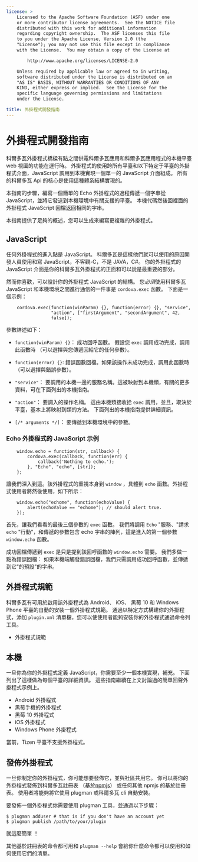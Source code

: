 ```yaml
---
license: >
    Licensed to the Apache Software Foundation (ASF) under one
    or more contributor license agreements.  See the NOTICE file
    distributed with this work for additional information
    regarding copyright ownership.  The ASF licenses this file
    to you under the Apache License, Version 2.0 (the
    "License"); you may not use this file except in compliance
    with the License.  You may obtain a copy of the License at

        http://www.apache.org/licenses/LICENSE-2.0

    Unless required by applicable law or agreed to in writing,
    software distributed under the License is distributed on an
    "AS IS" BASIS, WITHOUT WARRANTIES OR CONDITIONS OF ANY
    KIND, either express or implied.  See the License for the
    specific language governing permissions and limitations
    under the License.

title: 外掛程式開發指南
---
```


# 外掛程式開發指南

科爾多瓦外掛程式橋樑有點之間供電科爾多瓦應用和科爾多瓦應用程式的本機平臺 web 視圖的功能在運行時。 外掛程式的使用跨所有平臺和以下特定于平臺的外掛程式介面，JavaScript 調用到本機實現一個單一的 JavaScript 介面組成。 所有的科爾多瓦 Api 的核心是使用這種體系結構實現的。

本指南的步驟，編寫一個簡單的 Echo 外掛程式的過程傳遞一個字串從 JavaScript，並將它發送到本機環境中有關支援的平臺。 本機代碼然後回裡面的外掛程式 JavaScript 回檔返回相同的字串。

本指南提供了足夠的概述，您可以生成來編寫更複雜的外掛程式。

## JavaScript

任何外掛程式的進入點是 JavaScript。 科爾多瓦是這樣他們就可以使用的原因開發人員使用和寫 JavaScript，不客觀-C，不是 JAVA，C#。 你的外掛程式的 JavaScript 介面是你的科爾多瓦外掛程式的正面和可以說是最重要的部分。

然而你喜歡，可以設計你的外掛程式 JavaScript 的結構。 您*必須*使用科爾多瓦 JavaScript 和本機環境之間進行通信的一件事是 `cordova.exec` 函數。 下面是一個示例：

        cordova.exec(function(winParam) {}, function(error) {}, "service",
                     "action", ["firstArgument", "secondArgument", 42,
                     false]);
    

參數詳述如下：

*   `function(winParam) {}`： 成功回呼函數。 假設您 `exec` 調用成功完成，調用此函數時 （可以選擇與您傳遞回給它的任何參數）。

*   `function(error) {}`: 錯誤函數回檔。如果該操作未成功完成，調用此函數時 （可以選擇與錯誤參數）。

*   `"service"`： 要調用的本機一邊的服務名稱。這被映射到本機類，有關的更多資料，可在下面列出的本機指南。

*   `"action"`： 要調入的操作名稱。 這由本機類接收拾 `exec` 調用，並且，取決於平臺，基本上將映射到類的方法。 下面列出的本機指南提供詳細資訊。

*   `[/* arguments */]`： 要傳遞到本機環境中的參數。

### Echo 外掛程式的 JavaScript 示例

        window.echo = function(str, callback) {
            cordova.exec(callback, function(err) {
                callback('Nothing to echo.');
            }, "Echo", "echo", [str]);
        };
    

讓我們深入到這。該外掛程式的重視本身到 `window` ，具體到 `echo` 函數。外掛程式使用者將然後使用，如下所示：

        window.echo("echome", function(echoValue) {
            alert(echoValue == "echome"); // should alert true.
        });
    

首先，讓我們看看的最後三個參數的 `exec` 函數。 我們將調用 `Echo` "服務、"請求 `echo` "行動"，和傳遞的參數包含 echo 字串的陣列，這是進入的第一個參數 `window.echo` 函數。

成功回檔傳遞到 `exec` 是只是提到該回呼函數的 `window.echo` 需要。 我們多做一點為錯誤回檔： 如果本機端觸發錯誤回檔，我們只需調用成功回呼函數，並傳遞到它"的預設"的字串。

## 外掛程式規範

科爾多瓦有可用於啟用該外掛程式為 Android、 iOS、 黑莓 10 和 Windows Phone 平臺的自動的安裝一個外掛程式規範。 通過以特定方式構建你的外掛程式，添加 `plugin.xml` 清單檔，您可以使使用者能夠安裝你的外掛程式通過命令列工具。

*   外掛程式規範

## 本機

一旦你為你的外掛程式定義 JavaScript，你需要至少一個本機實現，補充。 下面列出了這樣做為每個平臺的詳細資訊。 這些指南繼續在上文討論過的簡單回聲外掛程式示例上。

*   Android 外掛程式
*   黑莓手機的外掛程式
*   黑莓 10 外掛程式
*   iOS 外掛程式
*   Windows Phone 外掛程式

當前，Tizen 平臺不支援外掛程式。

## 發佈外掛程式

一旦你制定你的外掛程式，你可能想要發佈它，並與社區共用它。 你可以將你的外掛程式發佈到科爾多瓦註冊表 （基於[npmjs][1]） 或任何其他 npmjs 的基於註冊表。 使用者將能夠將它使用 plugman 或科爾多瓦 cli 自動安裝。

 [1]: https://github.com/isaacs/npmjs.org

要發佈一個外掛程式你需要使用 plugman 工具，並通過以下步驟：

    $ plugman adduser # that is if you don't have an account yet
    $ plugman publish /path/to/your/plugin
    

就這麼簡單 ！

其他基於註冊表的命令都可用和 `plugman --help` 會給你什麼命令都可以使用和如何使用它們的清單。